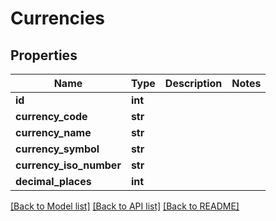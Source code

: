# Currencies

## Properties
Name | Type | Description | Notes
------------ | ------------- | ------------- | -------------
**id** | **int** |  | 
**currency_code** | **str** |  | 
**currency_name** | **str** |  | 
**currency_symbol** | **str** |  | 
**currency_iso_number** | **str** |  | 
**decimal_places** | **int** |  | 

[[Back to Model list]](../README.md#documentation-for-models) [[Back to API list]](../README.md#documentation-for-api-endpoints) [[Back to README]](../README.md)


